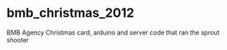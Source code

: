 # bmb_christmas_2012
BMB Agency Christmas card, arduino and server code that ran the sprout shooter
